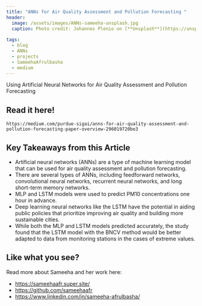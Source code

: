 ```yaml
---
title: "ANNs for Air Quality Assessment and Pollution Forecasting "
header:
  image: /assets/images/ANNs-sameeha-unsplash.jpg
  caption: Photo credit: Johannes Plenio on [**Unsplash**](https://unsplash.com)
  
tags: 
  - blog
  - ANNs
  - projects
  - SameehaAfrulbasha
  - medium
---
```


Using Artificial Neural Networks for Air Quality Assessment and Pollution Forecasting

## Read it here!
    https://medium.com/purdue-sigai/anns-for-air-quality-assessment-and-pollution-forecasting-paper-overview-296019720be3

## Key Takeaways from this Article
  * Artificial neural networks (ANNs) are a type of machine learning model that can be used for air quality assessment and pollution forecasting.
  * There are several types of ANNs, including feedforward networks, convolutional neural networks, recurrent neural networks, and long short-term memory networks.
  * MLP and LSTM models were used to predict PM10 concentrations one hour in advance.
  * Deep learning neural networks like the LSTM have the potential in aiding public policies that prioritize improving air quality and building more sustainable cities.
  * While both the MLP and LSTM models predicted accurately, the study found that the LSTM model with the BNCV method would be better adapted to data from monitoring stations in the cases of extreme values.

## Like what you see? 
  Read more about Sameeha and her work here:
  * https://sameehaafr.super.site/    
  * https://github.com/sameehaafr
  * https://www.linkedin.com/in/sameeha-afrulbasha/
<!-- [^1]: Texture image courtesty of [Lovetextures](http://www.lovetextures.com/) -->